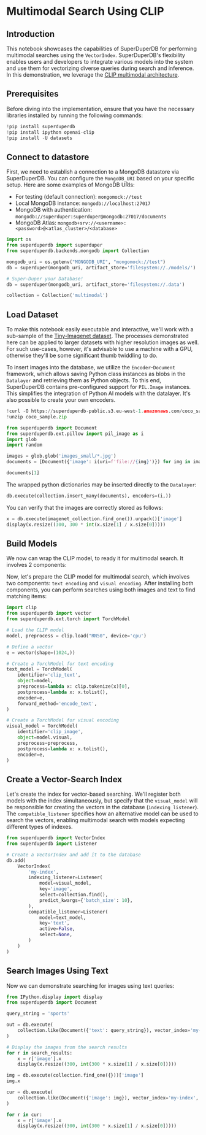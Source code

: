 # Multimodal Search Using CLIP

## Introduction

This notebook showcases the capabilities of SuperDuperDB for performing multimodal searches using the `VectorIndex`. SuperDuperDB's flexibility enables users and developers to integrate various models into the system and use them for vectorizing diverse queries during search and inference. In this demonstration, we leverage the [CLIP multimodal architecture](https://openai.com/research/clip).

## Prerequisites

Before diving into the implementation, ensure that you have the necessary libraries installed by running the following commands:


```python
!pip install superduperdb
!pip install ipython openai-clip
!pip install -U datasets
```

## Connect to datastore 

First, we need to establish a connection to a MongoDB datastore via SuperDuperDB. You can configure the `MongoDB_URI` based on your specific setup. 
Here are some examples of MongoDB URIs:

* For testing (default connection): `mongomock://test`
* Local MongoDB instance: `mongodb://localhost:27017`
* MongoDB with authentication: `mongodb://superduper:superduper@mongodb:27017/documents`
* MongoDB Atlas: `mongodb+srv://<username>:<password>@<atlas_cluster>/<database>`


```python
import os
from superduperdb import superduper
from superduperdb.backends.mongodb import Collection

mongodb_uri = os.getenv("MONGODB_URI", "mongomock://test")
db = superduper(mongodb_uri, artifact_store='filesystem://./models/')

# Super-Duper your Database!
db = superduper(mongodb_uri, artifact_store='filesystem://.data')

collection = Collection('multimodal')
```

## Load Dataset 

To make this notebook easily executable and interactive, we'll work with a sub-sample of the [Tiny-Imagenet dataset](https://paperswithcode.com/dataset/tiny-imagenet). The processes demonstrated here can be applied to larger datasets with higher resolution images as well. For such use-cases, however, it's advisable to use a machine with a GPU, otherwise they'll be some significant thumb twiddling to do.

To insert images into the database, we utilize the `Encoder`-`Document` framework, which allows saving Python class instances as blobs in the `Datalayer` and retrieving them as Python objects. To this end, SuperDuperDB contains pre-configured support for `PIL.Image` instances. This simplifies the integration of Python AI models with the datalayer. It's also possible to create your own encoders.



```python
!curl -O https://superduperdb-public.s3.eu-west-1.amazonaws.com/coco_sample.zip
!unzip coco_sample.zip
```


```python
from superduperdb import Document
from superduperdb.ext.pillow import pil_image as i
import glob
import random

images = glob.glob('images_small/*.jpg')
documents = [Document({'image': i(uri=f'file://{img}')}) for img in images][:500]
```


```python
documents[1]
```

The wrapped python dictionaries may be inserted directly to the `Datalayer`:


```python
db.execute(collection.insert_many(documents), encoders=(i,))
```

You can verify that the images are correctly stored as follows:


```python
x = db.execute(imagenet_collection.find_one()).unpack()['image']
display(x.resize((300, 300 * int(x.size[1] / x.size[0]))))
```

## Build Models
We now can wrap the CLIP model, to ready it for multimodal search. It involves 2 components:

Now, let's prepare the CLIP model for multimodal search, which involves two components: `text encoding` and `visual encoding`. After installing both components, you can perform searches using both images and text to find matching items:


```python
import clip
from superduperdb import vector
from superduperdb.ext.torch import TorchModel

# Load the CLIP model
model, preprocess = clip.load("RN50", device='cpu')

# Define a vector
e = vector(shape=(1024,))

# Create a TorchModel for text encoding
text_model = TorchModel(
    identifier='clip_text',
    object=model,
    preprocess=lambda x: clip.tokenize(x)[0],
    postprocess=lambda x: x.tolist(),
    encoder=e,
    forward_method='encode_text',    
)

# Create a TorchModel for visual encoding
visual_model = TorchModel(
    identifier='clip_image',
    object=model.visual,    
    preprocess=preprocess,
    postprocess=lambda x: x.tolist(),
    encoder=e,
)
```

## Create a Vector-Search Index

Let's create the index for vector-based searching. We'll register both models with the index simultaneously, but specify that the `visual_model` will be responsible for creating the vectors in the database (`indexing_listener`). The `compatible_listener` specifies how an alternative model can be used to search the vectors, enabling multimodal search with models expecting different types of indexes.


```python
from superduperdb import VectorIndex
from superduperdb import Listener

# Create a VectorIndex and add it to the database
db.add(
    VectorIndex(
        'my-index',
        indexing_listener=Listener(
            model=visual_model,
            key='image',
            select=collection.find(),
            predict_kwargs={'batch_size': 10},
        ),
        compatible_listener=Listener(
            model=text_model,
            key='text',
            active=False,
            select=None,
        )
    )
)
```

## Search Images Using Text

Now we can demonstrate searching for images using text queries:


```python
from IPython.display import display
from superduperdb import Document

query_string = 'sports'

out = db.execute(
    collection.like(Document({'text': query_string}), vector_index='my-index', n=3).find({})
)

# Display the images from the search results
for r in search_results:
    x = r['image'].x
    display(x.resize((300, int(300 * x.size[1] / x.size[0]))))
```


```python
img = db.execute(collection.find_one({}))['image']
img.x
```


```python
cur = db.execute(
    collection.like(Document({'image': img}), vector_index='my-index', n=3).find({})
)

for r in cur:
    x = r['image'].x
    display(x.resize((300, int(300 * x.size[1] / x.size[0]))))
```


```python

```
